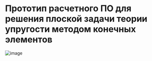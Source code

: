 # Прототип расчетного ПО для решения плоской задачи теории упругости методом конечных элементов
![image](https://user-images.githubusercontent.com/90095167/164451540-1dcd195e-0e37-40b8-93f4-5941b7c0c368.png)

